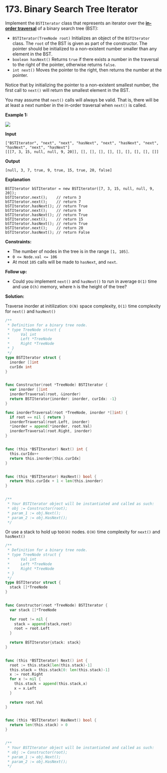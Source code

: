 # 173.  Binary Search Tree Iterator

Implement the  `BSTIterator`  class that represents an iterator over the  **[in-order traversal](https://en.wikipedia.org/wiki/Tree_traversal#In-order_(LNR))**  of a binary search tree (BST):

-   `BSTIterator(TreeNode root)`  Initializes an object of the  `BSTIterator`  class. The  `root`  of the BST is given as part of the constructor. The pointer should be initialized to a non-existent number smaller than any element in the BST.
-   `boolean hasNext()`  Returns  `true`  if there exists a number in the traversal to the right of the pointer, otherwise returns  `false`.
-   `int next()`  Moves the pointer to the right, then returns the number at the pointer.

Notice that by initializing the pointer to a non-existent smallest number, the first call to  `next()`  will return the smallest element in the BST.

You may assume that  `next()`  calls will always be valid. That is, there will be at least a next number in the in-order traversal when  `next()`  is called.

**Example 1:**

![](https://assets.leetcode.com/uploads/2018/12/25/bst-tree.png)

**Input**

	["BSTIterator", "next", "next", "hasNext", "next", "hasNext", "next", "hasNext", "next", "hasNext"]
	[[[7, 3, 15, null, null, 9, 20]], [], [], [], [], [], [], [], [], []]

**Output**
	
	[null, 3, 7, true, 9, true, 15, true, 20, false]

**Explanation**

	BSTIterator bSTIterator = new BSTIterator([7, 3, 15, null, null, 9, 20]);
	bSTIterator.next();    // return 3
	bSTIterator.next();    // return 7
	bSTIterator.hasNext(); // return True
	bSTIterator.next();    // return 9
	bSTIterator.hasNext(); // return True
	bSTIterator.next();    // return 15
	bSTIterator.hasNext(); // return True
	bSTIterator.next();    // return 20
	bSTIterator.hasNext(); // return False

**Constraints:**

-   The number of nodes in the tree is in the range  `[1, 105]`.
-   `0 <= Node.val <= 106`
-   At most  `105`  calls will be made to  `hasNext`, and  `next`.

**Follow up:**

-   Could you implement  `next()`  and  `hasNext()`  to run in average  `O(1)`  time and use `O(h)`  memory, where  `h`  is the height of the tree?

**Solution:**

Traverse inorder at initilization: `O(N)` space complexity,  `O(1)`  time complexity for `next()`  and  `hasNext()`  

```go
/**
 * Definition for a binary tree node.
 * type TreeNode struct {
 *     Val int
 *     Left *TreeNode
 *     Right *TreeNode
 * }
 */
type BSTIterator struct {
  inorder []int
  curIdx int
}


func Constructor(root *TreeNode) BSTIterator {
  var inorder []int
  inorderTraversal(root, &inorder)
  return BSTIterator{inorder: inorder, curIdx: -1}
}

func inorderTraversal(root *TreeNode, inorder *[]int) {
  if root == nil { return }
  inorderTraversal(root.Left, inorder)
  *inorder = append(*inorder, root.Val)
  inorderTraversal(root.Right, inorder)
}


func (this *BSTIterator) Next() int {
  this.curIdx++
  return this.inorder[this.curIdx]
}


func (this *BSTIterator) HasNext() bool {
  return this.curIdx + 1 < len(this.inorder)
}


/**
 * Your BSTIterator object will be instantiated and called as such:
 * obj := Constructor(root);
 * param_1 := obj.Next();
 * param_2 := obj.HasNext();
 */
```

Or use a stack to hold up to`O(H)` nodes.  `O(H)`  time complexity for `next()`  and  `hasNext()` 

```go
/**
 * Definition for a binary tree node.
 * type TreeNode struct {
 *     Val int
 *     Left *TreeNode
 *     Right *TreeNode
 * }
 */
type BSTIterator struct {
  stack []*TreeNode
}


func Constructor(root *TreeNode) BSTIterator {
  var stack []*TreeNode
  
  for root != nil {
    stack = append(stack,root)
    root = root.Left
  }
  
  return BSTIterator{stack: stack}
}


func (this *BSTIterator) Next() int {
  root := this.stack[len(this.stack)-1]
  this.stack = this.stack[0: len(this.stack)-1]
  x := root.Right
  for x != nil {
    this.stack = append(this.stack,x)
    x = x.Left
  }
  
  return root.Val
}


func (this *BSTIterator) HasNext() bool {
  return len(this.stack) > 0
}


/**
 * Your BSTIterator object will be instantiated and called as such:
 * obj := Constructor(root);
 * param_1 := obj.Next();
 * param_2 := obj.HasNext();
 */
```